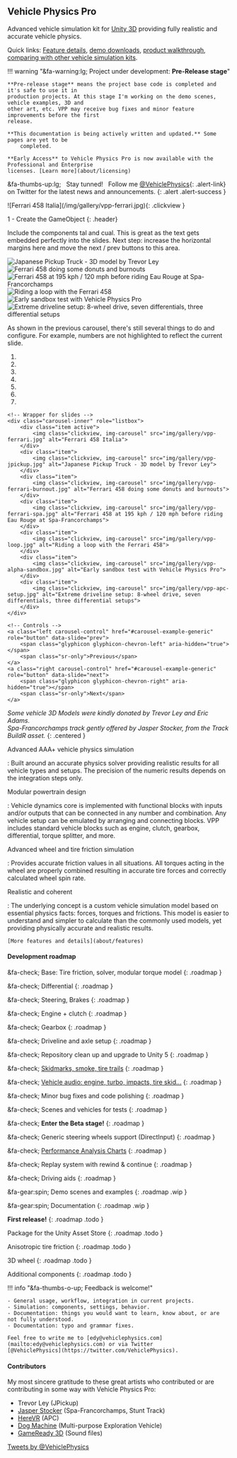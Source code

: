 
## Vehicle Physics Pro

Advanced vehicle simulation kit for [Unity 3D](http://unity3d.com) providing fully realistic and
accurate vehicle physics.

Quick links: [Feature details](/about/features), [demo downloads](/about/demos), [product walkthrough](/user-guide/getting-started),
[comparing with other vehicle simulation kits](/about/comparison).

!!! warning "&fa-warning:lg; Project under development: **Pre-Release stage**"

	**Pre-release stage** means the project base code is completed and it's safe to use it in
	production projects. At this stage I'm working on the demo scenes, vehicle examples, 3D and
	other art, etc. VPP may receive bug fixes and minor feature improvements before the first
	release.

	**This documentation is being actively written and updated.** Some pages are yet to be
		completed.

	**Early Access** to Vehicle Physics Pro is now available with the Professional and Enterprise
	licenses. [Learn more](about/licensing)

&fa-thumbs-up:lg; &nbsp; Stay tunned! &nbsp; Follow me [@VehiclePhysics](https://twitter.com/VehiclePhysics){: .alert-link}
on Twitter for the latest news and announcements.
{: .alert .alert-success }
<div>
<section class="test-slider slider">
<div>
![Ferrari 458 Italia](/img/gallery/vpp-ferrari.jpg){: .clickview }

1 - Create the GameObject
{: .header}

Include the components tal and cual. This is great as the text gets embedded perfectly into the
slides. Next step: increase the horizontal margins here and move the next / prev buttons to this area.
</div>
<div>
	<img class="clickview" src="img/gallery/vpp-jpickup.jpg" alt="Japanese Pickup Truck - 3D model by Trevor Ley">
</div>
<div>
	<img class="clickview" src="img/gallery/vpp-ferrari-burnout.jpg" alt="Ferrari 458 doing some donuts and burnouts">
</div>
<div>
	<img class="clickview" src="img/gallery/vpp-ferrari-spa.jpg" alt="Ferrari 458 at 195 kph / 120 mph before riding Eau Rouge at Spa-Francorchamps">
</div>
<div>
	<img class="clickview" src="img/gallery/vpp-loop.jpg" alt="Riding a loop with the Ferrari 458">
</div>
<div>
	<img class="clickview" src="img/gallery/vpp-alpha-sandbox.jpg" alt="Early sandbox test with Vehicle Physics Pro">
</div>
<div>
	<img class="clickview" src="img/gallery/vpp-apc-setup.jpg" alt="Extreme driveline setup: 8-wheel drive, seven differentials, three differential setups">
</div>
</section>
</div>
<script src="./js/slick.min.js" type="text/javascript" charset="utf-8"></script>
<script type="text/javascript">
$(document).on('ready', function() {
  $(".slider").slick({
	dots: true,
	arrows: true,
	infinite: false,
	slidesToShow: 1,
	slidesToScroll: 1,
	dotsClass: 'gusi-dots'
  });
});
</script>


As shown in the previous carousel, there's still several things to do and configure. For example,
numbers are not highlighted to reflect the current slide.

<div id="carousel-example-generic" class="carousel slide" data-ride="carousel">
	<!-- Indicators -->
	<ol class="carousel-indicators">
		<li data-target="#carousel-example-generic" data-slide-to="0" class="active"></li>
		<li data-target="#carousel-example-generic" data-slide-to="1"></li>
		<li data-target="#carousel-example-generic" data-slide-to="2"></li>
		<li data-target="#carousel-example-generic" data-slide-to="3"></li>
		<li data-target="#carousel-example-generic" data-slide-to="4"></li>
		<li data-target="#carousel-example-generic" data-slide-to="5"></li>
		<li data-target="#carousel-example-generic" data-slide-to="6"></li>
	</ol>

	<!-- Wrapper for slides -->
	<div class="carousel-inner" role="listbox">
		<div class="item active">
			<img class="clickview, img-carousel" src="img/gallery/vpp-ferrari.jpg" alt="Ferrari 458 Italia">
		</div>
		<div class="item">
			<img class="clickview, img-carousel" src="img/gallery/vpp-jpickup.jpg" alt="Japanese Pickup Truck - 3D model by Trevor Ley">
		</div>
		<div class="item">
			<img class="clickview, img-carousel" src="img/gallery/vpp-ferrari-burnout.jpg" alt="Ferrari 458 doing some donuts and burnouts">
		</div>
		<div class="item">
			<img class="clickview, img-carousel" src="img/gallery/vpp-ferrari-spa.jpg" alt="Ferrari 458 at 195 kph / 120 mph before riding Eau Rouge at Spa-Francorchamps">
		</div>
		<div class="item">
			<img class="clickview, img-carousel" src="img/gallery/vpp-loop.jpg" alt="Riding a loop with the Ferrari 458">
		</div>
		<div class="item">
			<img class="clickview, img-carousel" src="img/gallery/vpp-alpha-sandbox.jpg" alt="Early sandbox test with Vehicle Physics Pro">
		</div>
		<div class="item">
			<img class="clickview, img-carousel" src="img/gallery/vpp-apc-setup.jpg" alt="Extreme driveline setup: 8-wheel drive, seven differentials, three differential setups">
		</div>
	</div>

	<!-- Controls -->
	<a class="left carousel-control" href="#carousel-example-generic" role="button" data-slide="prev">
		<span class="glyphicon glyphicon-chevron-left" aria-hidden="true"></span>
		<span class="sr-only">Previous</span>
	</a>
	<a class="right carousel-control" href="#carousel-example-generic" role="button" data-slide="next">
		<span class="glyphicon glyphicon-chevron-right" aria-hidden="true"></span>
		<span class="sr-only">Next</span>
	</a>
</div>


<div class="imagegallery" sm="2" md="3" lg="4" style="display:none">
	<img class="clickview" src="img/gallery/vpp-ferrari.jpg"  alt="Ferrari 458 Italia">
	<img class="clickview" src="img/gallery/vpp-lancer.jpg" alt="Sports Sedan - 3D model by Eric Adams">
	<img class="clickview" src="img/gallery/vpp-huracan.jpg" alt="Sports Supercar - 3D model by Eric Adams">
	<img class="clickview" src="img/gallery/vpp-jpickup.jpg" alt="Japanese Pickup Truck - 3D model by Trevor Ley">

	<img class="clickview" src="img/gallery/vpp-ferrari-burnout.jpg" alt="Ferrari 458 doing some donuts and burnouts">
	<img class="clickview" src="img/gallery/vpp-ferrari-spa.jpg" alt="Ferrari 458 at 195 kph / 120 mph before riding Eau Rouge at Spa-Francorchamps">
	<img class="clickview" src="img/gallery/vpp-truck-trailer-setup.jpg" alt="Setting up a Mercedes-Benz Actros to attach to its trailer">
	<img class="clickview" src="img/gallery/vpp-truck-trailer-offroad.jpg" alt="Extreme offroad test for the Mercedes-Benz Actros + trailer">

	<img class="clickview" src="img/gallery/vpp-loop.jpg" alt="Riding a loop with the Ferrari 458">
	<img class="clickview" src="img/gallery/vpp-ferrari-monza.jpg" alt="Ferrari 458 taking the Variante del Rettifilo at Monza">
	<img class="clickview" src="img/gallery/vpp-alpha-sandbox.jpg" alt="Early sandbox test with Vehicle Physics Pro">
	<img class="clickview" src="img/gallery/vpp-apc-setup.jpg" alt="Extreme driveline setup: 8-wheel drive, seven differentials, three differential setups">
</div>

_Some vehicle 3D Models were kindly donated by Trevor Ley and Eric Adams.<br>
Spa-Francorchamps track gently offered by Jasper Stocker, from the Track BuildR asset._
{: .centered }

Advanced AAA+ vehicle physics simulation

:	Built around an accurate physics solver providing realistic results for all vehicle types and
	setups. The precision of the numeric results depends on the integration steps only.

Modular powertrain design

:	Vehicle dynamics core is implemented with functional blocks with inputs and/or outputs that can
	be connected in any number and combination. Any vehicle setup can be emulated by arranging and
	connecting blocks. VPP includes standard vehicle blocks such as engine, clutch, gearbox,
	differential, torque splitter, and more.

Advanced wheel and tire friction simulation

:	Provides accurate friction values in all situations. All torques acting in the wheel are
	properly combined resulting in accurate tire forces and correctly calculated wheel spin rate.

Realistic and coherent

: 	The underlying concept is a custom vehicle simulation model based on essential physics facts:
	forces, torques and frictions. This model is easier to understand and simpler to calculate than
	the commonly used models, yet providing physically accurate and realistic results.

	[More features and details](about/features)

#### Development roadmap

&fa-check; Base: Tire friction, solver, modular torque model
{: .roadmap }

&fa-check; Differential
{: .roadmap }

&fa-check; Steering, Brakes
{: .roadmap }

&fa-check; Engine + clutch
{: .roadmap }

&fa-check; Gearbox
{: .roadmap }

&fa-check; Driveline and axle setup
{: .roadmap }

&fa-check; Repository clean up and upgrade to Unity 5
{: .roadmap }

&fa-check; [Skidmarks, smoke, tire trails](components/vehicle-addons#vptireeffects)
{: .roadmap }

&fa-check; [Vehicle audio: engine, turbo, impacts, tire skid...](components/vehicle-addons#vpaudio)
{: .roadmap }

&fa-check; Minor bug fixes and code polishing
{: .roadmap }

&fa-check; Scenes and vehicles for tests
{: .roadmap }

&fa-check; **Enter the Beta stage!**
{: .roadmap }

&fa-check; Generic steering wheels support (DirectInput)
{: .roadmap }

&fa-check; [Performance Analysis Charts](components/vehicle-telemetry#vpperformanceanalysis)
{: .roadmap }

&fa-check; Replay system with rewind & continue
{: .roadmap }

&fa-check; Driving aids
{: .roadmap }

&fa-gear:spin; Demo scenes and examples
{: .roadmap .wip }

&fa-gear:spin; Documentation
{: .roadmap .wip }

**First release!**
{: .roadmap .todo }

Package for the Unity Asset Store
{: .roadmap .todo }

Anisotropic tire friction
{: .roadmap .todo }

3D wheel
{: .roadmap .todo }

Additional components
{: .roadmap .todo }


!!! info "&fa-thumbs-o-up; Feedback is welcome!"

	- General usage, workflow, integration in current projects.
	- Simulation: components, settings, behavior.
	- Documentation: things you would want to learn, know about, or are not fully understood.
	- Documentation: typo and grammar fixes.

	Feel free to write me to [edy@vehiclephysics.com](mailto:edy@vehiclephysics.com) or via Twitter
	[@VehiclePhysics](https://twitter.com/VehiclePhysics).


#### Contributors

My most sincere gratitude to these great artists who contributed or are contributing in some way
with Vehicle Physics Pro:

- Trevor Ley (JPickup)
- [Jasper Stocker](https://www.assetstore.unity3d.com/en/#!/search/page=1/sortby=popularity/query=publisher:412) (Spa-Francorchamps, Stunt Track)
- [HereVR](https://www.assetstore.unity3d.com/en/#!/search/page=1/sortby=popularity/query=publisher:8060) (APC)
- [Dog Machine](https://www.assetstore.unity3d.com/en/#!/search/page=1/sortby=popularity/query=publisher:2914) (Multi-purpose Exploration Vehicle)
- [GameReady 3D](https://www.assetstore.unity3d.com/en/#!/search/page=1/sortby=popularity/query=publisher:1634) (Sound files)


<a class="twitter-timeline" href="https://twitter.com/VehiclePhysics" data-widget-id="687956324773179396">Tweets by @VehiclePhysics</a>
<script>!function(d,s,id){var js,fjs=d.getElementsByTagName(s)[0],p=/^http:/.test(d.location)?'http':'https';if(!d.getElementById(id)){js=d.createElement(s);js.id=id;js.src=p+"://platform.twitter.com/widgets.js";fjs.parentNode.insertBefore(js,fjs);}}(document,"script","twitter-wjs");</script>

<!--
#### About me

Vehicle Physics Pro has been conceived, designed and implemented by [Angel Garcia Voces "Edy"](http://www.edy.es)
at Oviedo, Spain.

> I started creating this kit because I wanted to simulate vehicles since I was a kid playing with my
> Commodore 64. When I discovered Unity 3D that's what I wanted to do since the first day. But I
> didn't find any existing component, kit or document for simulating a vehicle correctly. There were
> all buggy components, too simple approaches, or too complex and ineffective algorithms/methods/papers
> mixing simulation and automotive industry. I had the feeling (name it intuition) that a _simple_ way of
> simulating vehicles _correctly_ should exist. Then I spend several years researching and
> experimenting with a lot of ideas until I finally nailed it. This Vehicle Physics Pro today: the
> simplest and most efficient approach for simulating a vehicle while actually accounting for all
> major reactions and side effects in a physically correct, coherent and accurate way.
>
> I hope you have as much fun using VPP or playing VPP-based games as I'm having developing it.
-->